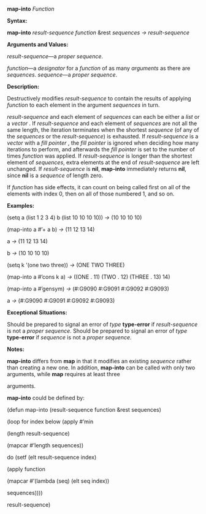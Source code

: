 **map-into** *Function* 

**Syntax:** 

**map-into** *result-sequence function* &rest *sequences → result-sequence* 

**Arguments and Values:** 

*result-sequence*—a *proper sequence*. 

*function*—a *designator* for a *function* of as many *arguments* as there are *sequences*. *sequence*—a *proper sequence*. 

**Description:** 

Destructively modifies *result-sequence* to contain the results of applying *function* to each element in the argument *sequences* in turn. 

*result-sequence* and each element of *sequences* can each be either a *list* or a *vector* . If *result-sequence* and each element of *sequences* are not all the same length, the iteration terminates when the shortest *sequence* (of any of the *sequences* or the *result-sequence*) is exhausted. If *result-sequence* is a *vector* with a *fill pointer* , the *fill pointer* is ignored when deciding how many iterations to perform, and afterwards the *fill pointer* is set to the number of times *function* was applied. If *result-sequence* is longer than the shortest element of *sequences*, extra elements at the end of *result-sequence* are left unchanged. If *result-sequence* is **nil**, **map-into** immediately returns **nil**, since **nil** is a *sequence* of length zero. 

If *function* has side effects, it can count on being called first on all of the elements with index 0, then on all of those numbered 1, and so on. 

**Examples:** 

(setq a (list 1 2 3 4) b (list 10 10 10 10)) *→* (10 10 10 10) 

(map-into a #’+ a b) *→* (11 12 13 14) 

a *→* (11 12 13 14) 

b *→* (10 10 10 10) 

(setq k ’(one two three)) *→* (ONE TWO THREE) 

(map-into a #’cons k a) *→* ((ONE . 11) (TWO . 12) (THREE . 13) 14) 

(map-into a #’gensym) *→* (#:G9090 #:G9091 #:G9092 #:G9093) 

a *→* (#:G9090 #:G9091 #:G9092 #:G9093) 

**Exceptional Situations:** 

Should be prepared to signal an error of *type* **type-error** if *result-sequence* is not a *proper sequence*. Should be prepared to signal an error of *type* **type-error** if *sequence* is not a *proper sequence*. 

**Notes:** 

**map-into** differs from **map** in that it modifies an existing *sequence* rather than creating a new one. In addition, **map-into** can be called with only two arguments, while **map** requires at least three 



 

 

arguments. 

**map-into** could be defined by: 

(defun map-into (result-sequence function &rest sequences) 

(loop for index below (apply #’min 

(length result-sequence) 

(mapcar #’length sequences)) 

do (setf (elt result-sequence index) 

(apply function 

(mapcar #’(lambda (seq) (elt seq index)) 

sequences)))) 

result-sequence) 

